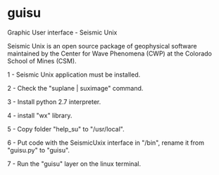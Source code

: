 # guisu
Graphic User interface - Seismic Unix

Seismic Unix is ​​an open source package of geophysical software maintained by the Center for Wave Phenomena (CWP) at the Colorado School of Mines (CSM).


1 - Seismic Unix application must be installed.

2 - Check the "suplane | suximage" command.

3 - Install python 2.7 interpreter.

4 - install "wx" library.

5 - Copy folder "help_su" to "/usr/local".

6 - Put code with the SeismicUxix interface in "/bin", rename it from "guisu.py" to "guisu".

7 - Run the "guisu" layer on the linux terminal.


